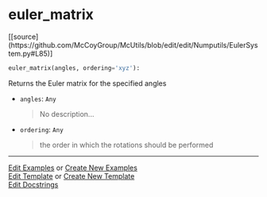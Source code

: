 # <a id="McUtils.Numputils.EulerSystem.euler_matrix">euler_matrix</a>
<div class="docs-source-link" markdown="1">
[[source](https://github.com/McCoyGroup/McUtils/blob/edit/edit/Numputils/EulerSystem.py#L85)]
</div>

```python
euler_matrix(angles, ordering='xyz'): 
```
Returns the Euler matrix for the specified angles
- `angles`: `Any`
    >No description...
- `ordering`: `Any`
    >the order in which the rotations should be performed 



___

[Edit Examples](https://github.com/McCoyGroup/McUtils/edit/gh-pages/ci/examples/McUtils/Numputils/EulerSystem/euler_matrix.md) or 
[Create New Examples](https://github.com/McCoyGroup/McUtils/new/gh-pages/?filename=ci/examples/McUtils/Numputils/EulerSystem/euler_matrix.md) <br/>
[Edit Template](https://github.com/McCoyGroup/McUtils/edit/gh-pages/ci/docs/McUtils/Numputils/EulerSystem/euler_matrix.md) or 
[Create New Template](https://github.com/McCoyGroup/McUtils/new/gh-pages/?filename=ci/docs/templates/McUtils/Numputils/EulerSystem/euler_matrix.md) <br/>
[Edit Docstrings](https://github.com/McCoyGroup/McUtils/edit/edit/Numputils/EulerSystem.py#L85?message=Update%20Docs)